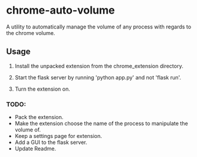 # chrome-auto-volume

A utility to automatically manage the volume of any process with regards to the chrome volume.

## Usage

1. Install the unpacked extension from the chrome_extension directory.

2. Start the flask server by running 'python app.py' and not 'flask run'.

3. Turn the extension on.

### TODO:

- Pack the extension.
- Make the extension choose the name of the process to manipulate the volume of.
- Keep a settings page for extension.
- Add a GUI to the flask server.
- Update Readme.